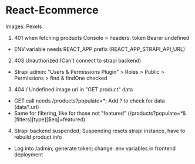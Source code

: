 # React-Ecommerce
Images: Pexels

1. 401 when fetching products Console > headers: token Bearer undefined
- ENV variable needs REACT_APP prefix (REACT_APP_STRAPI_API_URL)
2. 403 Unauthorized (Can't connect to strapi backend)
- Strapi admin: "Users & Permissions Plugin" > Roles > Public > Permissions > find & findOne checked
3. 404 / Undefined image url in "GET product" data
- GET call needs /products?populate=*; Add ? to check for data (data?.url)
- Same for filtering, like for those not "featured" (/products?populate=*&[filters][type][$eq]=featured)
4. Strapi backend suspended; Suspending resets strapi instance, have to rebuild product info
- Log into /admin; generate token; change .env variables in frontend deployment